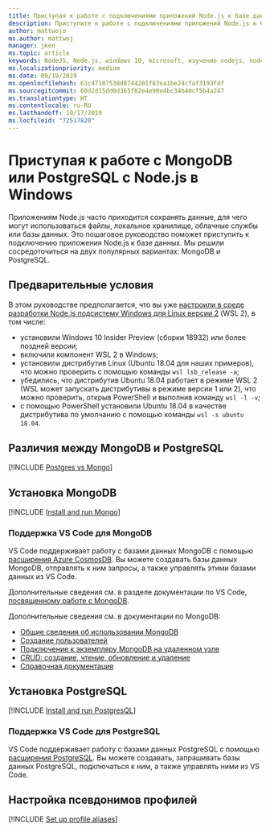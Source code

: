 ```yaml
---
title: Приступая к работе с подключениями приложений Node.js к базе данных
description: Приступите к работе с подключениями приложений Node.js к базе данных в Windows.
author: mattwojo
ms.author: mattwoj
manager: jken
ms.topic: article
keywords: NodeJS, Node.js, windows 10, microsoft, изучение nodejs, node в windows, node в wsl, node в windows для linux, установка node в windows, nodejs с vs code, разработка с использованием node в windows, разработка с использованием nodejs в windows, установка node в WSL, NodeJS в подсистеме Windows для Linux
ms.localizationpriority: medium
ms.date: 09/19/2019
ms.openlocfilehash: 63c47107538d8744201f83ea1be24cfaf3193f4f
ms.sourcegitcommit: 60d2d15dd0d365f82e4e90e4bc34b40cf5b4a247
ms.translationtype: HT
ms.contentlocale: ru-RU
ms.lasthandoff: 10/17/2019
ms.locfileid: "72517820"
---
```

# <a name="get-started-using-mongodb-or-postgresql-with-nodejs-on-windows"></a>Приступая к работе с MongoDB или PostgreSQL с Node.js в Windows

Приложениям Node.js часто приходится сохранять данные, для чего могут использоваться файлы, локальное хранилище, облачные службы или базы данных. Это пошаговое руководство поможет приступить к подключению приложения Node.js к базе данных. Мы решили сосредоточиться на двух популярных вариантах: MongoDB и PostgreSQL.

## <a name="prerequisites"></a>Предварительные условия

В этом руководстве предполагается, что вы уже [настроили в среде разработки Node.js подсистему Windows для Linux версии 2](./setup-on-wsl2.md) (WSL 2), в том числе:

- установили Windows 10 Insider Preview (сборки 18932) или более поздней версии;
- включили компонент WSL 2 в Windows;
- установили дистрибутив Linux (Ubuntu 18.04 для наших примеров), что можно проверить с помощью команды `wsl lsb_release -a`;
- убедились, что дистрибутив Ubuntu 18.04 работает в режиме WSL 2 (WSL может запускать дистрибутивы в режиме версии 1 или 2), что можно проверить, открыв PowerShell и выполнив команду `wsl -l -v`;
- с помощью PowerShell установили Ubuntu 18.04 в качестве дистрибутива по умолчанию с помощью команды `wsl -s ubuntu 18.04`.

## <a name="differences-between-mongodb-and-postgresql"></a>Различия между MongoDB и PostgreSQL

[!INCLUDE [Postgres vs Mongo](../includes/postgres-v-mongo.md)]

## <a name="install-mongodb"></a>Установка MongoDB

[!INCLUDE [Install and run Mongo](../includes/install-and-run-mongo.md)]

### <a name="vs-code-support-for-mongodb"></a>Поддержка VS Code для MongoDB

VS Code поддерживает работу с базами данных MongoDB с помощью [расширения Azure CosmosDB](https://marketplace.visualstudio.com/items?itemName=ms-azuretools.vscode-cosmosdb). Вы можете создавать базы данных MongoDB, отправлять к ним запросы, а также управлять этими базами данных из VS Code.

Дополнительные сведения см. в разделе документации по VS Code, [посвященному работе с MongoDB](https://code.visualstudio.com/docs/azure/mongodb).

Дополнительные сведения см. в документации по MongoDB:

- [Общие сведения об использовании MongoDB](https://docs.mongodb.com/manual/introduction/)
- [Создание пользователей](https://docs.mongodb.com/manual/tutorial/create-users/)
- [Подключение к экземпляру MongoDB на удаленном узле](https://docs.mongodb.com/manual/mongo/#mongodb-instance-on-a-remote-host)
- [CRUD: создание, чтение, обновление и удаление](https://docs.mongodb.com/manual/crud/)
- [Справочная документация](https://docs.mongodb.com/manual/reference/)

## <a name="install-postgresql"></a>Установка PostgreSQL

[!INCLUDE [Install and run PostgresQL](../includes/install-and-run-postgres.md)]

### <a name="vs-code-support-for-postgresql"></a>Поддержка VS Code для PostgreSQL

VS Code поддерживает работу с базами данных PostgreSQL с помощью [расширения PostgreSQL](https://marketplace.visualstudio.com/items?itemName=ms-ossdata.vscode-postgresql). Вы можете создавать, запрашивать базы данных PostgreSQL, подключаться к ним, а также управлять ними из VS Code.

## <a name="set-up-profile-aliases"></a>Настройка псевдонимов профилей

[!INCLUDE [Set up profile aliases](../includes/profile-aliases.md)]
